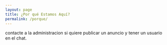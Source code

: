 ```yaml
---
layout: page
title: ¿Por qué Estamos Aquí?
permalink: /porque/
---
```

contacte a la administracion si quiere publicar un anuncio y tener un usuario en el chat.  
